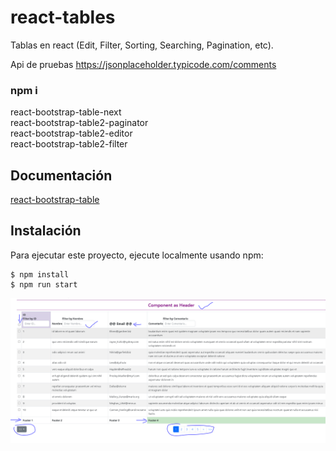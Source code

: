 # react-tables

Tablas en react (Edit, Filter, Sorting, Searching, Pagination, etc).<br>

Api de pruebas https://jsonplaceholder.typicode.com/comments<br>

 ### npm i 
 react-bootstrap-table-next <br>
 react-bootstrap-table2-paginator <br>
 react-bootstrap-table2-editor <br>
 react-bootstrap-table2-filter <br>



## Documentación
[react-bootstrap-table](https://react-bootstrap-table.github.io/react-bootstrap-table2/storybook/index.html?selectedKind=Column%20Filter&selectedStory=Text%20Filter&full=0&addons=1&stories=1&panelRight=0&addonPanel=storybook%2Factions%2Factions-panel)

## Instalación
Para ejecutar este proyecto, ejecute localmente usando npm:

```
$ npm install
$ npm run start
```

![Screenshot](screenshot/Captura.PNG)